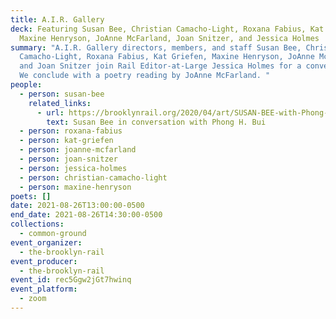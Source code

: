 ```yaml
---
title: A.I.R. Gallery
deck: Featuring Susan Bee, Christian Camacho-Light, Roxana Fabius, Kat Griefen,
  Maxine Henryson, JoAnne McFarland, Joan Snitzer, and Jessica Holmes
summary: "A.I.R. Gallery directors, members, and staff Susan Bee, Christian
  Camacho-Light, Roxana Fabius, Kat Griefen, Maxine Henryson, JoAnne McFarland,
  and Joan Snitzer join Rail Editor-at-Large Jessica Holmes for a conversation.
  We conclude with a poetry reading by JoAnne McFarland. "
people:
  - person: susan-bee
    related_links:
      - url: https://brooklynrail.org/2020/04/art/SUSAN-BEE-with-Phong-H-Bui
        text: Susan Bee in conversation with Phong H. Bui
  - person: roxana-fabius
  - person: kat-griefen
  - person: joanne-mcfarland
  - person: joan-snitzer
  - person: jessica-holmes
  - person: christian-camacho-light
  - person: maxine-henryson
poets: []
date: 2021-08-26T13:00:00-0500
end_date: 2021-08-26T14:30:00-0500
collections:
  - common-ground
event_organizer:
  - the-brooklyn-rail
event_producer:
  - the-brooklyn-rail
event_id: rec5Ggw2jGt7hwinq
event_platform:
  - zoom
---
```


